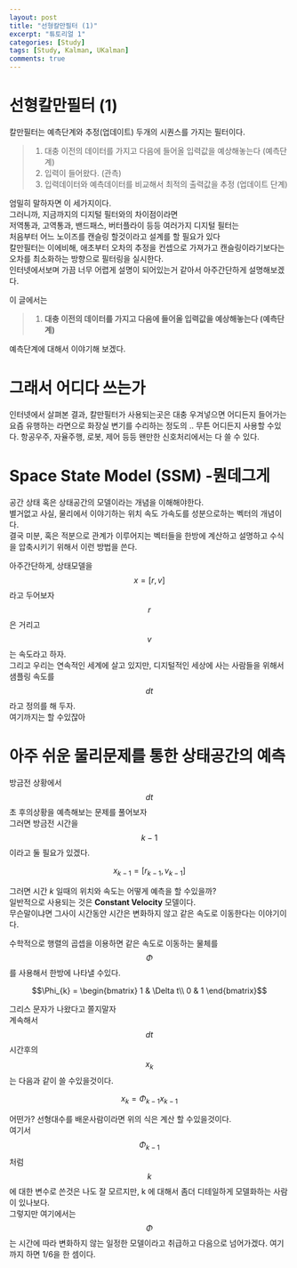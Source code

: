 ```yaml
---
layout: post
title: "선형칼만필터 (1)"  
excerpt: "튜토리얼 1"  
categories: [Study]
tags: [Study, Kalman, UKalman]
comments: true
---
```

# 선형칼만필터 (1)
칼만필터는 예측단계와 추정(업데이트) 두개의 시퀀스를 가지는 필터이다.  

>1. 대충 이전의 데이터를 가지고 다음에 들어올 입력값을 예상해놓는다 (예측단계)  
>2. 입력이 들어왔다. (관측)
>3. 입력데이터와 예측데이터를 비교해서 최적의 출력값을 추정 (업데이트 단계)

엄밀히 말하자면 이 세가지이다.  
그러니까, 지금까지의 디지털 필터와의 차이점이라면  
저역통과, 고역통과, 밴드패스, 버터플라이 등등 여러가지 디지털 필터는   
처음부터 어느 노이즈를 캔슬링 할것이라고 설계를 할 필요가 있다  
칼만필터는 이에비해, 애초부터 오차의 추정을 컨셉으로 가져가고 
캔슬링이라기보다는 오차를 최소화하는 방향으로 필터링을 실시한다.  
인터넷에서보며 가끔 너무 어렵게 설명이 되어있는거 같아서 아주간단하게 설명해보겠다.

이 글에서는  

>1. **대충 이전의 데이터를 가지고 다음에 들어올 입력값을 예상해놓는다 (예측단계)**

예측단계에 대해서 이야기해 보겠다.

# 그래서 어디다 쓰는가

인터넷에서 살펴본 결과, 칼만필터가 사용되는곳은 대충 우겨넣으면 어디든지 들어가는
요즘 유행하는 라면으로 화장실 변기를 수리하는 정도의 .. 무튼 어디든지 사용할 수있다.
항공우주, 자율주행, 로봇, 제어 등등 왠만한 신호처리에서는 다 쓸 수 있다.

# Space State Model (SSM) -뭔데그게 
공간 상태 혹은 상태공간의 모델이라는 개념을 이해해야한다.    
별거없고 사실, 물리에서 이야기하는 위치 속도 가속도를 성분으로하는 벡터의 개념이다.  
결국 미분, 혹은 적분으로 관계가 이루어지는 벡터들을 한방에 계산하고 설명하고 수식을 압축시키기 위해서 이런 방법을 쓴다.  

아주간단하게, 상태모델을 $$x = [r, v]$$라고 두어보자 $$r$$ 은 거리고 $$v$$ 는 속도라고 하자.  
그리고 우리는 연속적인 세계에 살고 있지만, 디지털적인 세상에 사는 사람들을 위해서 샘플링 속도를 $$dt$$ 라고 정의를 해 두자.  
여기까지는 할 수있잖아  

# 아주 쉬운 물리문제를 통한 상태공간의 예측
 방금전 상황에서 $$dt$$ 초 후의상황을 예측해보는 문제를 풀어보자  
그러면 방금전 시간을 $$k-1$$ 이라고 둘 필요가 있겠다.

 $$x_{k-1} = [r_{k-1}, v_{k-1}]$$

그러면 시간 $k$ 일때의 위치와 속도는 어떻게 예측을 할 수있을까?  
일반적으로 사용되는 것은 **Constant Velocity** 모델이다.  
무슨말이냐면 그사이 시간동안 시간은 변화하지 않고 같은 속도로 이동한다는 이야기이다.  

수학적으로 행렬의 곱셉을 이용하면 같은 속도로 이동하는 물체를 $$\Phi$$ 를 사용해서 한방에 나타낼 수있다.

$$\Phi_{k} = \begin{bmatrix}
    1 & \Delta t\\
    0 & 1
    \end{bmatrix}$$

그리스 문자가 나왔다고 쫄지말자  
계속해서 $$dt$$ 시간후의 $$x_k$$ 는 다음과 같이 쓸 수있을것이다.

$$x_k = \Phi_{k-1}x_{k-1}$$

어떤가? 선형대수를 배운사람이라면 위의 식은 계산 할 수있을것이다.  
여기서 $$\Phi_{k-1}$$ 처럼 $$k$$ 에 대한 변수로 쓴것은 나도 잘 모르지만, k 에 대해서 좀더 디테일하게 모델화하는 사람이 있나보다.  
그렇지만 여기에서는 $$\Phi$$ 는 시간에 따라 변화하지 않는 일정한 모델이라고 취급하고 다음으로 넘어가겠다.
여기까지 하면 1/6을 한 셈이다.

